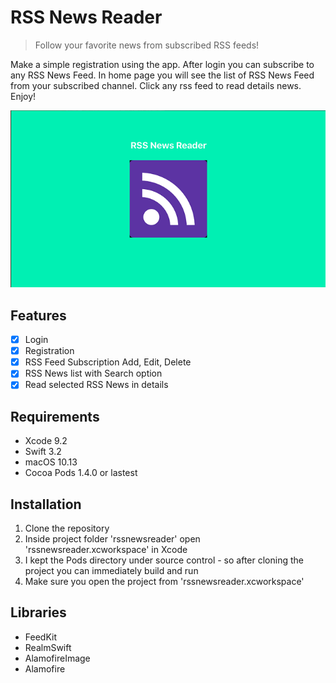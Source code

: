 # RSS News Reader
> Follow your favorite news from subscribed RSS feeds!

Make a simple registration using the app. After login you can subscribe to any RSS News Feed. 
In home page you will see the list of RSS News Feed from your subscribed channel.
Click any rss feed to read details news. Enjoy!

![](header.png)

## Features

- [x] Login
- [x] Registration
- [x] RSS Feed Subscription Add, Edit, Delete
- [x] RSS News list with Search option
- [x] Read selected RSS News in details

## Requirements

- Xcode 9.2
- Swift 3.2
- macOS 10.13
- Cocoa Pods 1.4.0 or lastest

## Installation

1. Clone the repository
2. Inside project folder 'rssnewsreader' open 'rssnewsreader.xcworkspace' in Xcode
3. I kept the Pods directory under source control - so after cloning the project you can immediately build and run
4. Make sure you open the project from 'rssnewsreader.xcworkspace'

## Libraries
- FeedKit
- RealmSwift
- AlamofireImage
- Alamofire
